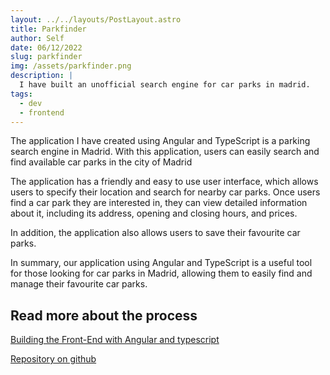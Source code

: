 ```yaml
---
layout: ../../layouts/PostLayout.astro
title: Parkfinder
author: Self
date: 06/12/2022
slug: parkfinder
img: /assets/parkfinder.png
description: |
  I have built an unofficial search engine for car parks in madrid.
tags:
  - dev
  - frontend
---
```


The application I have created using Angular and TypeScript is a parking search engine in Madrid. With this application, users can easily search and find available car parks in the city of Madrid

The application has a friendly and easy to use user interface, which allows users to specify their location and search for nearby car parks. Once users find a car park they are interested in, they can view detailed information about it, including its address, opening and closing hours, and prices.

In addition, the application also allows users to save their favourite car parks.

In summary, our application using Angular and TypeScript is a useful tool for those looking for car parks in Madrid, allowing them to easily find and manage their favourite car parks.

## Read more about the process

[Building the Front-End with Angular and typescript](/404)

[Repository on github](https://github.com/adonay1991/parkfinder-angular)
